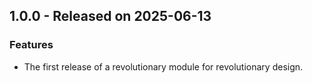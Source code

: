 ## 1.0.0 - Released on 2025-06-13

### Features

- The first release of a revolutionary module for revolutionary design.
